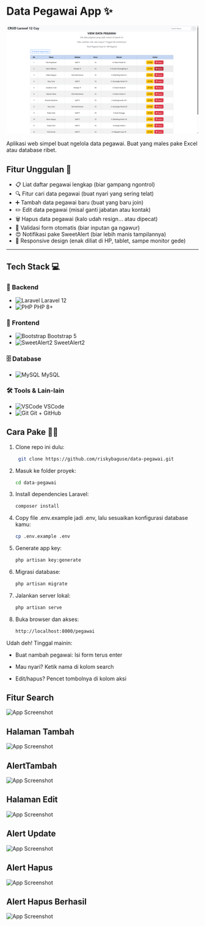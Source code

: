 # Data Pegawai App ✨
![App Screenshot](/resources/ss/homepage.png) <!-- Jangan lupa kasih screenshot ntar! -->

Aplikasi web simpel buat ngelola data pegawai. Buat yang males pake Excel atau database ribet. 

## Fitur Unggulan 🚀
- 📋 Liat daftar pegawai lengkap (biar gampang ngontrol)
- 🔍 Fitur cari data pegawai (buat nyari yang sering telat)
- ➕ Tambah data pegawai baru (buat yang baru join)
- ✏️ Edit data pegawai (misal ganti jabatan atau kontak)
- 🗑️ Hapus data pegawai (kalo udah resign... atau dipecat)
- 🧠 Validasi form otomatis (biar inputan ga ngawur)
- 😍 Notifikasi pake SweetAlert (biar lebih manis tampilannya)
- 📱 Responsive design (enak diliat di HP, tablet, sampe monitor gede)

---

## Tech Stack 💻

### 🔧 Backend
- ![Laravel](https://img.shields.io/badge/Laravel-FF2D20?logo=laravel&logoColor=white) Laravel 12
- ![PHP](https://img.shields.io/badge/PHP-777BB4?logo=php&logoColor=white) PHP 8+

### 🎨 Frontend
- ![Bootstrap](https://img.shields.io/badge/Bootstrap-7952B3?logo=bootstrap&logoColor=white) Bootstrap 5
- ![SweetAlert2](https://img.shields.io/badge/SweetAlert2-FF6C6C?logo=javascript&logoColor=white) SweetAlert2

### 🗄️ Database
- ![MySQL](https://img.shields.io/badge/MySQL-4479A1?logo=mysql&logoColor=white) MySQL

### 🛠️ Tools & Lain-lain
- ![VSCode](https://img.shields.io/badge/VSCode-007ACC?logo=visualstudiocode&logoColor=white) VSCode
- ![Git](https://img.shields.io/badge/Git-F05032?logo=git&logoColor=white) Git + GitHub


## Cara Pake 🧑‍💻
1. Clone repo ini dulu:
   ```bash
    git clone https://github.com/riskybaguse/data-pegawai.git
2. Masuk ke folder proyek:
   ```bash
   cd data-pegawai
3. Install dependencies Laravel:
   ```bash
   composer install
4. Copy file .env.example jadi .env, lalu sesuaikan konfigurasi database kamu:
   ```bash
   cp .env.example .env
5. Generate app key:
    ```bash
    php artisan key:generate
6. Migrasi database:
    ```bash
    php artisan migrate
7. Jalankan server lokal:
    ```bash
    php artisan serve
8. Buka browser dan akses:
    ```bash
    http://localhost:8000/pegawai

Udah deh! Tinggal mainin:

 - Buat nambah pegawai: Isi form terus enter

 - Mau nyari? Ketik nama di kolom search

 - Edit/hapus? Pencet tombolnya di kolom aksi

## Fitur Search
![App Screenshot](/resources/ss/search.png)
## Halaman Tambah
![App Screenshot](/resources/ss/tambahpage.png)
## AlertTambah
![App Screenshot](/resources/ss/alerttambah.png)
## Halaman Edit
![App Screenshot](/resources/ss/editpage.png)
## Alert Update
![App Screenshot](/resources/ss/alertupdate.png)
## Alert Hapus
![App Screenshot](/resources/ss/alerthapus.png)
## Alert Hapus Berhasil
![App Screenshot](/resources/ss/alerthapuscek.png)

